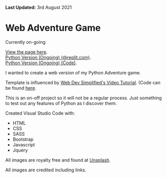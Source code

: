 **Last Updated:** 3rd August 2021

# Web Adventure Game

Currently on-going

[View the page here](https://shadowecco.github.io/portfolio/adventure-game-web/).<br />
[Python Version (Ongoing) (@replit.com)](https://replit.com/@HelenYates/Adventure-Game-v2).<br />
[Python Version (Ongoing) (Code)](https://github.com/shadowecco/tech-projects/tree/main/python-projects/adventure-game-python/v2).

I wanted to create a web version of my Python Adventure game. 

Template is influenced by [Web Dev Simplified's Video Tutorial](https://www.youtube.com/watch?v=R1S_NhKkvGA). (Code can be found [here](https://github.com/WebDevSimplified/JavaScript-Text-Adventure).

This is an on-off project so it will not be a regular process. Just something to test out any features of Python as I 
discover them.

Created  Visual Studio Code with:

- HTML
- CSS
- SASS
- Bootstrap
- Javascript
- Jquery

All images are royalty free and found at [Unsplash](https://unsplash.com/).

All images are credited including links. 
